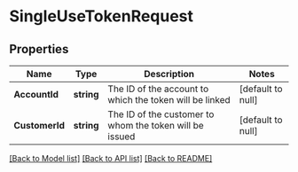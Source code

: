 # SingleUseTokenRequest

## Properties
Name | Type | Description | Notes
------------ | ------------- | ------------- | -------------
**AccountId** | **string** | The ID of the account to which the token will be linked | [default to null]
**CustomerId** | **string** | The ID of the customer to whom the token will be issued | [default to null]

[[Back to Model list]](../README.md#documentation-for-models) [[Back to API list]](../README.md#documentation-for-api-endpoints) [[Back to README]](../README.md)

